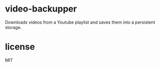 # video-backupper

Downloads videos from a Youtube playlist and saves them into a persistent storage.

# license

MIT